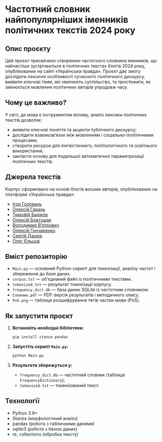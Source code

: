 # Частотний словник найпопулярніших іменників політичних текстів 2024 року

## Опис проєкту
Цей проєкт присвячено створенню частотного словника іменників, що найчастіше зустрічаються в політичних текстах блогів 2024 року, опублікованих на сайті «Українська правда». Проєкт дає змогу дослідити лексичні особливості сучасного політичного дискурсу, виявити ключові теми, які хвилюють суспільство, та простежити, як змінюється мовлення політичних авторів упродовж часу.

## Чому це важливо?
У світі, де мова є інструментом впливу, аналіз лексики політичних текстів дозволяє:
- виявити ключові поняття та акценти публічного дискурсу;
- дослідити взаємозв’язок між мовленням і соціально-політичними процесами;
- створити ресурси для лінгвістичного, політологічного та освітнього використання;
- закласти основу для подальшої автоматичної параметризації політичних текстів.

## Джерела текстів
Корпус сформовано на основі блогів восьми авторів, опублікованих на платформі «Українська правда»:
- [Ігор Головань](https://blogs.pravda.com.ua/authors/golovan/)
- [Олексій Гарань](https://blogs.pravda.com.ua/authors/haran/)
- [Тимофій Бадіков](https://blogs.pravda.com.ua/authors/badikov/)
- [Олексій Братущак](https://blogs.pravda.com.ua/authors/bratushchak/)
- [Володимир В’ятрович](https://blogs.pravda.com.ua/authors/viatrovych/)
- [Олексій Гончаренко](https://blogs.pravda.com.ua/authors/goncharenko/)
- [Сергій Дацюк](https://blogs.pravda.com.ua/authors/datsuk/)
- [Олег Єльцов](https://blogs.pravda.com.ua/authors/yeltsov/)

## Вміст репозиторію
- `Main.py` — основний Python-скрипт для токенізації, аналізу частот і збереження до бази даних.
- `corpus.txt` — об'єднаний файл із політичними текстами.
- `tokenized.txt` — результат токенізації корпусу.
- `frequency_dict.db` — база даних SQLite із частотним словником.
- `Словник.pdf` — PDF-версія результатів і методичного опису.
- `PoS.png` — таблиця розшифрування тегів частин мови (PoS).

## Як запустити проєкт
1. **Встановіть необхідні бібліотеки:**
    ```bash
    pip install stanza pandas
    ```

2. **Запустіть скрипт `Main.py`:**
    ```bash
    python Main.py
    ```

3. **Результати збережуться у:**
   - `frequency_dict.db` — частотний словник (таблиця `FrequencyDictionary`);
   - `tokenized.txt` — токенізований текст.

## Технології
- Python 3.9+
- Stanza (морфологічний аналіз)
- pandas (робота з табличними даними)
- sqlite3 (робота з базою даних)
- re, collections (обробка тексту)
